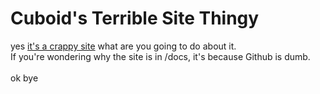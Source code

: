 # Cuboid's Terrible Site Thingy

yes [it's a crappy site](https://cuboidraptor.github.io/me/) what are you going to do about it. \
If you're wondering why the site is in \/docs, it's because Github is dumb. \
\
ok bye